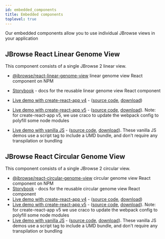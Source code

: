 ```yaml
---
id: embedded_components
title: Embedded components
toplevel: true
---
```


Our embedded components allow you to use individual JBrowse views in your application

## JBrowse React Linear Genome View

This component consists of a single JBrowse 2 linear view.

- [@jbrowse/react-linear-genome-view](https://www.npmjs.com/package/@jbrowse/react-linear-genome-view)
  linear genome view React component on NPM
- [Storybook](https://jbrowse.org/storybook/lgv/main/) - docs for the reusable
  linear genome view React component
- [Live demo with create-react-app v4](https://jbrowse.org/demos/lgv/) -
  ([source
  code](https://github.com/GMOD/jbrowse-components/tree/main/demos/jbrowse-react-linear-genome-view),
  [download](https://download-directory.github.io/?url=https%3A%2F%2Fgithub.com%2FGMOD%2Fjbrowse-components%2Ftree%2Fmain%2Fdemos%2Fjbrowse-react-linear-genome-view))
- [Live demo with create-react-app v5](https://jbrowse.org/demos/lgv-cra5) -
  ([source
  code](https://github.com/GMOD/jbrowse-components/tree/main/demos/jbrowse-react-linear-genome-view-cra5),
  [download](https://download-directory.github.io/?url=https%3A%2F%2Fgithub.com%2FGMOD%2Fjbrowse-components%2Ftree%2Fmain%2Fdemos%2Fjbrowse-react-linear-genome-view-cra5)).
  Note: for create-react-app v5, we use craco to update the webpack config to
  polyfill some node modules

- [Live demo with vanilla JS](https://jbrowse.org/demos/lgv-vanillajs) -
  ([source
  code](https://github.com/GMOD/jbrowse-components/tree/main/demos/jbrowse-react-linear-genome-view-vanillajs),
  [download](https://download-directory.github.io/?url=https%3A%2F%2Fgithub.com%2FGMOD%2Fjbrowse-components%2Ftree%2Fmain%2Fdemos%2Fjbrowse-react-linear-genome-view-vanillajs)).
  These vanilla JS demos use a script tag to include a UMD bundle, and don't
  require any transpilation or bundling

## JBrowse React Circular Genome View

This component consists of a single JBrowse 2 circular view.

- [@jbrowse/react-circular-genome-view](https://www.npmjs.com/package/@jbrowse/react-circular-genome-view)
  circular genome view React component on NPM
- [Storybook](https://jbrowse.org/storybook/cgv/main/) - docs for the reusable
  circular genome view React component
- [Live demo with create-react-app v4](https://jbrowse.org/demos/cgv/) -
  ([source
  code](https://github.com/GMOD/jbrowse-components/tree/main/demos/jbrowse-react-circular-genome-view),
  [download](https://download-directory.github.io/?url=https%3A%2F%2Fgithub.com%2FGMOD%2Fjbrowse-components%2Ftree%2Fmain%2Fdemos%2Fjbrowse-react-circular-genome-view))
- [Live demo with create-react-app v5](https://jbrowse.org/demos/cgv-cra5) -
  ([source
  code](https://github.com/GMOD/jbrowse-components/tree/main/demos/jbrowse-react-circular-genome-view-cra5),
  [download](https://download-directory.github.io/?url=https%3A%2F%2Fgithub.com%2FGMOD%2Fjbrowse-components%2Ftree%2Fmain%2Fdemos%2Fjbrowse-react-circular-genome-view-cra5)).
  Note: for create-react-app v5 we use craco to update the webpack config to
  polyfill some node modules
- [Live demo with vanilla JS](https://jbrowse.org/demos/cgv-vanillajs) -
  ([source
  code](https://github.com/GMOD/jbrowse-components/tree/main/demos/jbrowse-react-circular-genome-view-vanillajs),
  [download](https://download-directory.github.io/?url=https%3A%2F%2Fgithub.com%2FGMOD%2Fjbrowse-components%2Ftree%2Fmain%2Fdemos%2Fjbrowse-react-circular-genome-view-vanillajs)).
  These vanilla JS demos use a script tag to include a UMD bundle, and don't
  require any transpilation or bundling

